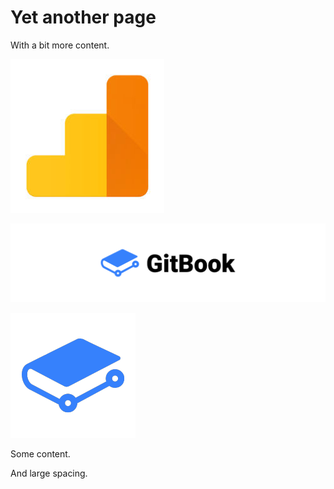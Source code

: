 # Yet another page

With a bit more content.

![](.gitbook/assets/ga.jpg)

![](.gitbook/assets/gitbook-logo.png)

![](.gitbook/assets/gitbook-logo-2.png)

Some content.





And large spacing.
